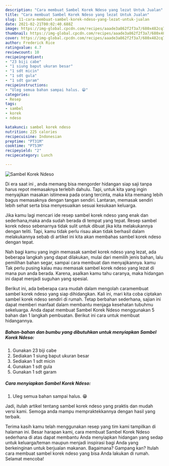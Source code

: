 ```yaml
---
description: "Cara membuat Sambel Korek Ndeso yang lezat Untuk Jualan"
title: "Cara membuat Sambel Korek Ndeso yang lezat Untuk Jualan"
slug: 11-cara-membuat-sambel-korek-ndeso-yang-lezat-untuk-jualan
date: 2021-02-21T00:02:40.688Z
image: https://img-global.cpcdn.com/recipes/aaade3a862f2f3a7/680x482cq70/sambel-korek-ndeso-foto-resep-utama.jpg
thumbnail: https://img-global.cpcdn.com/recipes/aaade3a862f2f3a7/680x482cq70/sambel-korek-ndeso-foto-resep-utama.jpg
cover: https://img-global.cpcdn.com/recipes/aaade3a862f2f3a7/680x482cq70/sambel-korek-ndeso-foto-resep-utama.jpg
author: Frederick Rice
ratingvalue: 4.7
reviewcount: 10
recipeingredient:
- "23 biji cabe"
- "1 siung baput ukuran besar"
- "1 sdt micin"
- "1 sdt gula"
- "1 sdt garam"
recipeinstructions:
- "Uleg semua bahan sampai halus. 😁"
categories:
- Resep
tags:
- sambel
- korek
- ndeso

katakunci: sambel korek ndeso 
nutrition: 225 calories
recipecuisine: Indonesian
preptime: "PT31M"
cooktime: "PT53M"
recipeyield: "2"
recipecategory: Lunch

---
```



![Sambel Korek Ndeso](https://img-global.cpcdn.com/recipes/aaade3a862f2f3a7/680x482cq70/sambel-korek-ndeso-foto-resep-utama.jpg)

Di era  saat ini , anda memang bisa mengorder hidangan siap saji tanpa harus repot memasaknya terlebih dahulu. Tapi, untuk kita yang ingin menyajikan masakan istimewa pada orang tercinta, maka kita memang lebih bagus memasaknya dengan tangan sendiri. Lantaran, memasak sendiri lebih sehat serta bisa menyesuaikan sesuai kesukaan keluarga.

Jika kamu lagi mencari ide resep sambel korek ndeso yang enak dan sederhana,maka anda sudah berada di tempat yang tepat. Resep sambel korek ndeso  sebenarnya tidak sulit untuk dibuat jika kita melakukannya dengan teliti. Tapi, kamu tidak perlu risau akan tidak berhasil dalam melakukannya 
sebab di artikel ini kita akan membahas sambel korek ndeso dengan tepat.  



Nah bagi kamu yang ingin memasak sambel korek ndeso yang lezat, ada beberapa langkah yang dapat dilakukan, mulai dari memilih jenis bahan, lalu pemilihan bahan segar, sampai cara membuat dan menyajikannya. kamu Tak perlu pusing kalau mau memasak sambel korek ndeso yang lezat di mana pun anda berada. Karena, asalkan kamu  tahu caranya, maka hidangan ini dapat menjadi suguhan yang spesial.

Berikut ini, ada beberapa cara mudah dalam mengolah caramembuat sambel korek ndeso yang siap dihidangkan. Kali ini, mari kita coba ciptakan sambel korek ndeso sendiri di rumah. Tetap berbahan sederhana, sajian ini dapat memberi manfaat dalam membantu menjaga kesehatan tubuhmu sekeluarga. Anda dapat membuat Sambel Korek Ndeso menggunakan 5 bahan dan 1 langkah pembuatan. Berikut ini cara untuk membuat hidangannya.

<!--inarticleads1-->

##### Bahan-bahan dan bumbu yang dibutuhkan untuk menyiapkan Sambel Korek Ndeso:

1. Gunakan 23 biji cabe
1. Sediakan 1 siung baput ukuran besar
1. Sediakan 1 sdt micin
1. Gunakan 1 sdt gula
1. Gunakan 1 sdt garam




<!--inarticleads2-->

##### Cara menyiapkan Sambel Korek Ndeso:

1. Uleg semua bahan sampai halus. 😁




Jadi, itulah artikel tentang  sambel korek ndeso  yang praktis dan mudah versi kami. Semoga anda mampu mempraktekkannya dengan hasil yang terbaik. 

Terima kasih kamu telah menggunakan resep yang tim kami tampilkan di halaman ini. Besar harapan kami, cara membuat  Sambel Korek Ndeso sederhana di atas dapat membantu Anda menyiapkan hidangan yang sedap untuk keluarga/teman maupun menjadi inspirasi bagi Anda yang berkeinginan untuk berjualan makanan. Bagaimana? Gampang kan? Itulah cara membuat sambel korek ndeso yang bisa Anda lakukan di rumah. Selamat mencoba!

